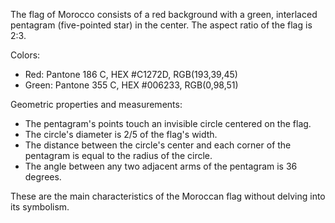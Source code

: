 The flag of Morocco consists of a red background with a green, interlaced pentagram (five-pointed star) in the center. The aspect ratio of the flag is 2:3.

Colors:
- Red: Pantone 186 C, HEX #C1272D, RGB(193,39,45)
- Green: Pantone 355 C, HEX #006233, RGB(0,98,51)

Geometric properties and measurements:
- The pentagram's points touch an invisible circle centered on the flag.
- The circle's diameter is 2/5 of the flag's width.
- The distance between the circle's center and each corner of the pentagram is equal to the radius of the circle.
- The angle between any two adjacent arms of the pentagram is 36 degrees.

These are the main characteristics of the Moroccan flag without delving into its symbolism.